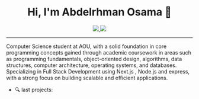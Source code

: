 <h1 align="center">Hi, I'm Abdelrhman Osama 👋</h1>

<p align="center">
  <a href="https://www.linkedin.com/in/abdelrhman-osama-mostafa-shawky-15417a344/">
    <img src="https://img.shields.io/badge/linkedin-0077B5?style=for-the-badge&logo=linkedin&logoColor=white" />
  </a>
  <a href="[https://instagram.com/[اسم_مستخدمك]](https://www.instagram.com/abdo_osama226/)">
    <img src="https://img.shields.io/badge/instagram-E4405F?style=for-the-badge&logo=instagram&logoColor=white" />
  </a>
</p>

---

Computer Science student at AOU, with a solid foundation in core programming concepts gained through academic coursework in areas such as programming fundamentals, object-oriented design, algorithms, data structures, computer architecture, operating systems, and databases. 
Specializing in Full Stack Development using Next.js , Node.js and express, with a strong focus on building scalable and efficient applications.

- 🔍 last projects:
   <a href="https://movie-lovers-site-cvmd.vercel.app/">
   
  </a>


